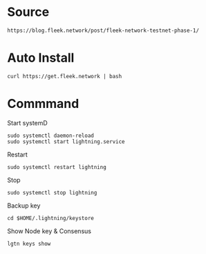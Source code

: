 # Source

    https://blog.fleek.network/post/fleek-network-testnet-phase-1/

# Auto Install

    curl https://get.fleek.network | bash

# Commmand

Start systemD

    sudo systemctl daemon-reload
    sudo systemctl start lightning.service

Restart

    sudo systemctl restart lightning

Stop

    sudo systemctl stop lightning

Backup key

    cd $HOME/.lightning/keystore

Show Node key & Consensus

    lgtn keys show
